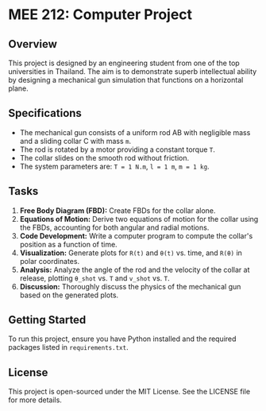 # MEE 212: Computer Project

## Overview
This project is designed by an engineering student from one of the top universities in Thailand. The aim is to demonstrate superb intellectual ability by designing a mechanical gun simulation that functions on a horizontal plane.

## Specifications
- The mechanical gun consists of a uniform rod AB with negligible mass and a sliding collar C with mass `m`.
- The rod is rotated by a motor providing a constant torque `T`.
- The collar slides on the smooth rod without friction.
- The system parameters are: `T = 1 N.m`, `l = 1 m`, `m = 1 kg`.

## Tasks
1. **Free Body Diagram (FBD):** Create FBDs for the collar alone.
2. **Equations of Motion:** Derive two equations of motion for the collar using the FBDs, accounting for both angular and radial motions.
3. **Code Development:** Write a computer program to compute the collar's position as a function of time.
4. **Visualization:** Generate plots for `R(t)` and `θ(t)` vs. time, and `R(θ)` in polar coordinates.
5. **Analysis:** Analyze the angle of the rod and the velocity of the collar at release, plotting `θ_shot` vs. `T` and `v_shot` vs. `T`.
6. **Discussion:** Thoroughly discuss the physics of the mechanical gun based on the generated plots.

## Getting Started
To run this project, ensure you have Python installed and the required packages listed in `requirements.txt`.

## License
This project is open-sourced under the MIT License. See the LICENSE file for more details.
